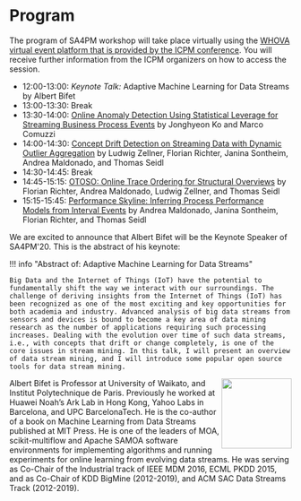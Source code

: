 # Program

The program of SA4PM workshop will take place virtually using the [WHOVA virtual event platform that is provided by the ICPM conference](https://whova.com/portal/webapp/icpm_202008/). You will receive further information from the ICPM organizers on how to access the session.

* 12:00-13:00: *Keynote Talk:* Adaptive Machine Learning for Data Streams by Albert Bifet
* 13:00-13:30: Break
* 13:30-14:00: [Online Anomaly Detection Using Statistical Leverage for Streaming Business Process Events](https://doi.org/10.1007/978-3-030-72693-5_15) by Jonghyeon Ko and Marco Comuzzi
* 14:00-14:30: [Concept Drift Detection on Streaming Data with Dynamic Outlier Aggregation](https://doi.org/10.1007/978-3-030-72693-5_16) by Ludwig Zellner, Florian Richter, Janina Sontheim, Andrea Maldonado, and Thomas Seidl
* 14:30-14:45: Break	
* 14:45-15:15: [OTOSO: Online Trace Ordering for Structural Overviews](https://doi.org/10.1007/978-3-030-72693-5_17) by Florian Richter, Andrea Maldonado, Ludwig Zellner, and Thomas Seidl
* 15:15-15:45: [Performance Skyline: Inferring Process Performance Models from Interval Events](https://doi.org/10.1007/978-3-030-72693-5_18) by Andrea Maldonado, Janina Sontheim, Florian Richter, and Thomas Seidl

We are excited to announce that Albert Bifet  will be the Keynote Speaker of SA4PM'20. This is the abstract of his keynote:

!!! info "Abstract of: Adaptive Machine Learning for Data Streams"

    Big Data and the Internet of Things (IoT) have the potential to fundamentally shift the way we interact with our surroundings. The challenge of deriving insights from the Internet of Things (IoT) has been recognized as one of the most exciting and key opportunities for both academia and industry. Advanced analysis of big data streams from sensors and devices is bound to become a key area of data mining research as the number of applications requiring such processing increases. Dealing with the evolution over time of such data streams, i.e., with concepts that drift or change completely, is one of the core issues in stream mining. In this talk, I will present an overview of data stream mining, and I will introduce some popular open source tools for data stream mining.


<img src="../albert.jpg" style="float: right; width: 125px">
Albert Bifet is Professor at University of Waikato, and Institut Polytechnique de Paris. Previously he worked at Huawei Noah’s Ark Lab in Hong Kong, Yahoo Labs in Barcelona, and UPC BarcelonaTech. He is the co-author of a book on Machine Learning from Data Streams published at MIT Press. He is one of the leaders of MOA, scikit-multiflow and Apache SAMOA software environments for implementing algorithms and running experiments for online learning from evolving data streams. He was serving as Co-Chair of the Industrial track of IEEE MDM 2016, ECML PKDD 2015, and as Co-Chair of KDD BigMine (2012-2019), and ACM SAC Data Streams Track (2012-2019).



<!-- * 10:10-10:15: (Work-in-progress pitch) [Towards Best Practices for Online Predictive Process Monitoring](../papers/2021-1.pdf) by Stijn Kas, Ivar Siccama, Peter van der Putten, Georg Krempl, Ruben Post, Sebastiaan Wiewel, and Hajo Reijers
* 10:15-11:00: Break and Poster Session
* 11:00-11:25: [PErrCas: Process Error Cascade Mining in Trace Streams](../papers/2021-2.pdf) by Anna Wimbauer, Florian Richter, and Thomas Seidl
* 11:25-11:50: [Continuous Performance Evaluation for Business Process Outcome Monitoring](../papers/2021-3.pdf) by Suhwan Lee, Marco Comuzzi, and Xixi Lu
* 11:50-12:15: [Online Prediction of Aggregated Retailer Consumer Behaviour](../papers/2021-4.pdf) by Yorick Spenrath, Marwan Hassani, and Boudewijn F. van Dongen
 -->